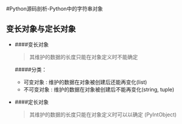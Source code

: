 #Python源码剖析-Python中的字符串对象

## 变长对象与定长对象
* ####变长对象
	> 其维护的数据的长度只能在对象定义时不能确定

	#####分类：
	* 可变对象		: 维护的数据在对象被创建后还能再变化(list)
	* 不可变对象	: 维护的数据在对象被创建后不能再变化(string, tuple)

* ####定长对象
	> 其维护的数据的长度只能在对象定义时可以以确定 (PyIntObject)


























